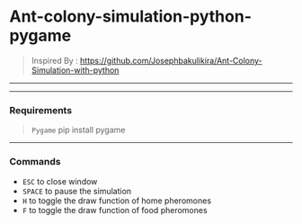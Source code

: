 # Ant-colony-simulation-python-pygame


> Inspired By : https://github.com/Josephbakulikira/Ant-Colony-Simulation-with-python
---
---
### Requirements
> `Pygame` pip install pygame
---
### Commands
- `ESC` to close window
- `SPACE` to pause the simulation
- `H` to toggle the draw function of home pheromones
- `F` to toggle the draw function of food pheromones
